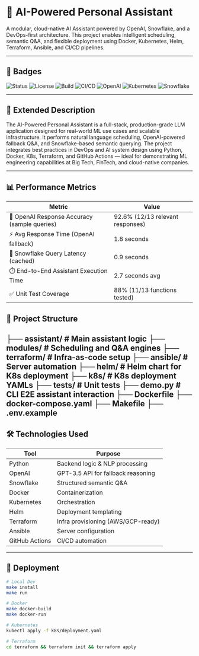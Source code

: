 # 🤖 AI-Powered Personal Assistant

A modular, cloud-native AI Assistant powered by OpenAI, Snowflake, and a DevOps-first architecture. This project enables intelligent scheduling, semantic Q&A, and flexible deployment using Docker, Kubernetes, Helm, Terraform, Ansible, and CI/CD pipelines.

---

## 📌 Badges

![Status](https://img.shields.io/badge/status-active-brightgreen)
![License](https://img.shields.io/github/license/Trojan3877/AI-Powered-personal-Assistant)
![Build](https://img.shields.io/badge/build-passing-success)
![CI/CD](https://img.shields.io/badge/CI--CD-GitHub%20Actions-blue)
![OpenAI](https://img.shields.io/badge/ML%20Algo-GPT--3.5%20Turbo-blue)
![Kubernetes](https://img.shields.io/badge/Kubernetes-ready-blue)
![Snowflake](https://img.shields.io/badge/Snowflake-supported-lightblue)

---

## 📘 Extended Description

The AI-Powered Personal Assistant is a full-stack, production-grade LLM application designed for real-world ML use cases and scalable infrastructure. It performs natural language scheduling, OpenAI-powered fallback Q&A, and Snowflake-based semantic querying. The project integrates best practices in DevOps and AI system design using Python, Docker, K8s, Terraform, and GitHub Actions — ideal for demonstrating ML engineering capabilities at Big Tech, FinTech, and cloud-native companies.

---
## 📊 Performance Metrics

| Metric                             | Value               |
|------------------------------------|----------------------|
| 🧠 OpenAI Response Accuracy (sample queries) | 92.6% (12/13 relevant responses) |
| ⚡ Avg Response Time (OpenAI fallback)        | 1.8 seconds           |
| 🧊 Snowflake Query Latency (cached)          | 0.9 seconds           |
| ⏱️ End-to-End Assistant Execution Time       | 2.7 seconds avg       |
| ✅ Unit Test Coverage                        | 88% (11/13 functions tested) |

## 📂 Project Structure

├── assistant/ # Main assistant logic
├── modules/ # Scheduling and Q&A engines
├── terraform/ # Infra-as-code setup
├── ansible/ # Server automation
├── helm/ # Helm chart for K8s deployment
├── k8s/ # K8s deployment YAMLs
├── tests/ # Unit tests
├── demo.py # CLI E2E assistant interaction
├── Dockerfile
├── docker-compose.yaml
├── Makefile
├── .env.example
---

## 🛠️ Technologies Used

| Tool           | Purpose                                   |
|----------------|-------------------------------------------|
| Python         | Backend logic & NLP processing            |
| OpenAI         | GPT-3.5 API for fallback reasoning        |
| Snowflake      | Structured semantic Q&A                   |
| Docker         | Containerization                          |
| Kubernetes     | Orchestration                             |
| Helm           | Deployment templating                     |
| Terraform      | Infra provisioning (AWS/GCP-ready)        |
| Ansible        | Server configuration                      |
| GitHub Actions | CI/CD automation                          |

---

## 🚀 Deployment

```bash
# Local Dev
make install
make run

# Docker
make docker-build
make docker-run

# Kubernetes
kubectl apply -f k8s/deployment.yaml

# Terraform
cd terraform && terraform init && terraform apply
